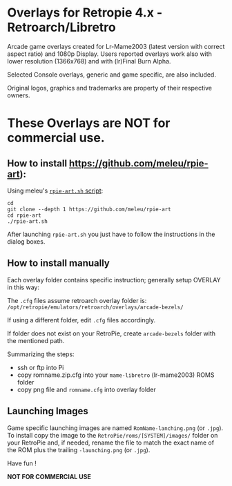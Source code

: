 # Overlays for Retropie 4.x - Retroarch/Libretro 
Arcade game overlays created for Lr-Mame2003 (latest version with correct aspect ratio) and 1080p Display.
Users reported overlays work also with lower resolution (1366x768) and with (lr)Final Burn Alpha.

Selected Console overlays, generic and game specific, are also included. 

Original logos, graphics and trademarks are property of their respective owners. 
# These Overlays are **NOT** for commercial use.

## How to install https://github.com/meleu/rpie-art):

Using meleu's [`rpie-art.sh` script](https://github.com/meleu/rpie-art):

```
cd
git clone --depth 1 https://github.com/meleu/rpie-art
cd rpie-art
./rpie-art.sh
```

After launching `rpie-art.sh` you just have to follow the instructions in the dialog boxes.


## How to install manually

Each overlay folder contains specific instruction; generally setup OVERLAY in this way:

The `.cfg` files assume retroarch overlay folder is: `/opt/retropie/emulators/retroarch/overlays/arcade-bezels/`

If using a different folder, edit `.cfg` files accordingly.

If folder does not exist on your RetroPie, create `arcade-bezels` folder with the mentioned path.

Summarizing the steps:
- ssh or ftp into Pi
- copy romname.zip.cfg into your `mame-libretro` (lr-mame2003) ROMS folder
- copy png file and `romname.cfg` into overlay folder

## Launching Images
Game specific launching images are named `RomName-lanching.png` (or `.jpg`).
To install copy the image to the `RetroPie/roms/[SYSTEM]/images/` folder on your RetroPie and, if needed, rename the file to match the exact name of the ROM plus the trailing `-launching.png` (or `.jpg`).

Have fun !

**NOT FOR COMMERCIAL USE**
